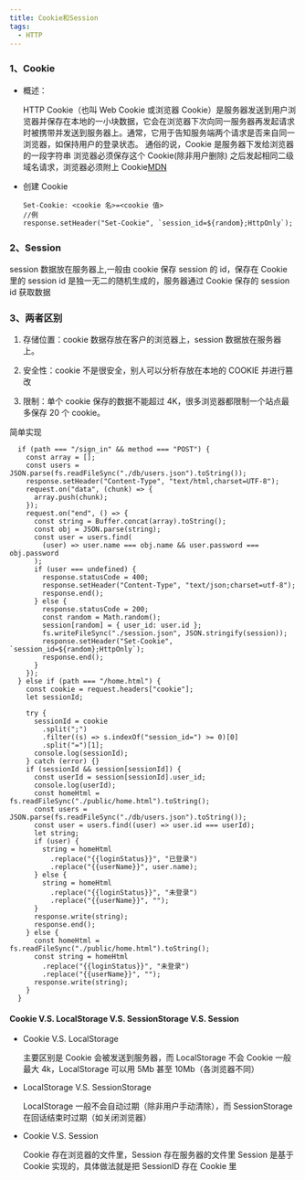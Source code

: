 ```yaml
---
title: Cookie和Session
tags:
  - HTTP
---
```


### 1、Cookie

- 概述：

  HTTP Cookie（也叫 Web Cookie 或浏览器 Cookie）是服务器发送到用户浏览器并保存在本地的一小块数据，它会在浏览器下次向同一服务器再发起请求时被携带并发送到服务器上。通常，它用于告知服务端两个请求是否来自同一浏览器，如保持用户的登录状态。
  通俗的说，Cookie 是服务器下发给浏览器的一段字符串
  浏览器必须保存这个 Cookie(除非用户删除)
  之后发起相同二级域名请求，浏览器必须附上 Cookie[MDN](https://developer.mozilla.org/zh-CN/docs/Web/HTTP/Cookies)
  <!-- more -->

* 创建 Cookie
  ```
  Set-Cookie: <cookie 名>=<cookie 值>
  //例
  response.setHeader("Set-Cookie", `session_id=${random};HttpOnly`);
  ```

### 2、Session

session 数据放在服务器上,一般由 cookie 保存 session 的 id，保存在 Cookie 里的 session id 是独一无二的随机生成的，服务器通过 Cookie 保存的 session id 获取数据

### 3、两者区别

1. 存储位置：cookie 数据存放在客户的浏览器上，session 数据放在服务器上。

2. 安全性：cookie 不是很安全，别人可以分析存放在本地的 COOKIE 并进行篡改
3. 限制：单个 cookie 保存的数据不能超过 4K，很多浏览器都限制一个站点最多保存 20 个 cookie。

简单实现

```
  if (path === "/sign_in" && method === "POST") {
    const array = [];
    const users = JSON.parse(fs.readFileSync("./db/users.json").toString());
    response.setHeader("Content-Type", "text/html,charset=UTF-8");
    request.on("data", (chunk) => {
      array.push(chunk);
    });
    request.on("end", () => {
      const string = Buffer.concat(array).toString();
      const obj = JSON.parse(string);
      const user = users.find(
        (user) => user.name === obj.name && user.password === obj.password
      );
      if (user === undefined) {
        response.statusCode = 400;
        response.setHeader("Content-Type", "text/json;charset=utf-8");
        response.end();
      } else {
        response.statusCode = 200;
        const random = Math.random();
        session[random] = { user_id: user.id };
        fs.writeFileSync("./session.json", JSON.stringify(session));
        response.setHeader("Set-Cookie", `session_id=${random};HttpOnly`);
        response.end();
      }
    });
  } else if (path === "/home.html") {
    const cookie = request.headers["cookie"];
    let sessionId;

    try {
      sessionId = cookie
        .split(";")
        .filter((s) => s.indexOf("session_id=") >= 0)[0]
        .split("=")[1];
      console.log(sessionId);
    } catch (error) {}
    if (sessionId && session[sessionId]) {
      const userId = session[sessionId].user_id;
      console.log(userId);
      const homeHtml = fs.readFileSync("./public/home.html").toString();
      const users = JSON.parse(fs.readFileSync("./db/users.json").toString());
      const user = users.find((user) => user.id === userId);
      let string;
      if (user) {
        string = homeHtml
          .replace("{{loginStatus}}", "已登录")
          .replace("{{userName}}", user.name);
      } else {
        string = homeHtml
          .replace("{{loginStatus}}", "未登录")
          .replace("{{userName}}", "");
      }
      response.write(string);
      response.end();
    } else {
      const homeHtml = fs.readFileSync("./public/home.html").toString();
      const string = homeHtml
        .replace("{{loginStatus}}", "未登录")
        .replace("{{userName}}", "");
      response.write(string);
    }
  }
```

#### Cookie V.S. LocalStorage V.S. SessionStorage V.S. Session

- Cookie V.S. LocalStorage

  主要区别是 Cookie 会被发送到服务器，而 LocalStorage 不会
  Cookie 一般最大 4k，LocalStorage 可以用 5Mb 甚至 10Mb（各浏览器不同）

* LocalStorage V.S. SessionStorage

  LocalStorage 一般不会自动过期（除非用户手动清除），而 SessionStorage 在回话结束时过期（如关闭浏览器）

* Cookie V.S. Session

  Cookie 存在浏览器的文件里，Session 存在服务器的文件里
  Session 是基于 Cookie 实现的，具体做法就是把 SessionID 存在 Cookie 里
